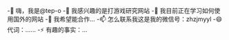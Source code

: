-👋 嗨，我是@tep-o
-👀 我感兴趣的是打游戏研究网站
-🌱 我目前正在学习如何使用国外的网站
-💞️ 我希望能合作...
-📫 怎么联系我这是我的微信号：zhzjmyyl
-😄 代词：......
-⚡ 有趣的事实：...

<!---
tep-o/tep-o是a ✨ special ✨ 存储库，因为它的“README.md”(此文件)出现在GitHub配置文件中。
您可以单击“预览”链接查看所做的更改。
--->
